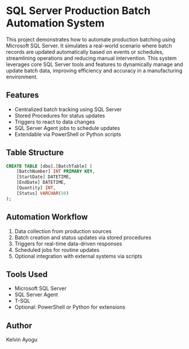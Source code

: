 # SQL Server Production Batch Automation System

This project demonstrates how to automate production batching using Microsoft SQL Server. It simulates a real-world scenario where batch records are updated automatically based on events or schedules, streamlining operations and reducing manual intervention. This system leverages core SQL Server tools and features to dynamically manage and update batch data, improving efficiency and accuracy in a manufacturing environment.

## Features

- Centralized batch tracking using SQL Server
- Stored Procedures for status updates
- Triggers to react to data changes
- SQL Server Agent jobs to schedule updates
- Extendable via PowerShell or Python scripts

## Table Structure

```sql
CREATE TABLE [dbo].[BatchTable] (
    [BatchNumber] INT PRIMARY KEY,
    [StartDate] DATETIME,
    [EndDate] DATETIME,
    [Quantity] INT,
    [Status] VARCHAR(50)
);
```

## Automation Workflow

1. Data collection from production sources
2. Batch creation and status updates via stored procedures
3. Triggers for real-time data-driven responses
4. Scheduled jobs for routine updates
5. Optional integration with external systems via scripts

## Tools Used

- Microsoft SQL Server
- SQL Server Agent
- T-SQL
- Optional: PowerShell or Python for extensions

## Author

Kelvin Ayogu
